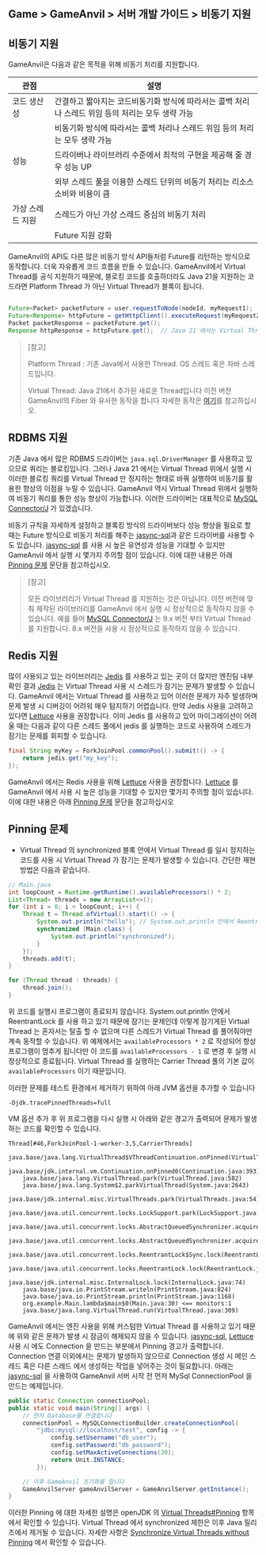 ## Game > GameAnvil > 서버 개발 가이드 > 비동기 지원

## 비동기 지원

GameAnvil은 다음과 같은 목적을 위해 비동기 처리를 지원합니다.

| 관점        | 설명                                                      |
|-----------|---------------------------------------------------------|
| 코드 생산성    | 간결하고 짧아지는 코드비동기화 방식에 따라서는 콜백 처리나 스레드 위임 등의 처리는 모두 생략 가능 |
|           | 비동기화 방식에 따라서는 콜백 처리나 스레드 위임 등의 처리는 모두 생략 가능             |
| 성능        | 드라이버나 라이브러리 수준에서 최적의 구현을 제공해 줄 경우 성능 UP                 |
|           | 외부 스레드 풀을 이용한 스레드 단위의 비동기 처리는 리소스 소비와 비용이 큼             |
| 가상 스레드 지원 | 스레드가 아닌 가상 스레드 중심의 비동기 처리                               |
|           | Future 지원 강화                                            |

GameAnvil의 API도 다른 많은 비동기 방식 API들처럼 Future를 리턴하는 방식으로 동작합니다. 더욱 자유롭게 코드 흐름을 만들 수 있습니다. GameAnvil에서 Virtual Thread를 공식 지원하기 때문에, 블로킹 코드를 호출하더라도 Java 21을 지원하는 코드라면 Platform Thread 가 아닌 Virtual Thread가 블록이 됩니다. 

```java

Future<Packet> packetFuture = user.requestToNode(nodeId, myRequest1);
Future<Response> httpFuture = getHttpClient().executeRequest(myRequest2);
Packet packetResponse = packetFuture.get();  
Response httpResponse = httpFuture.get();  // Java 21 에서는 Virtual Thread 만 블락

```

> [참고]
> 
> Platform Thread : 기존 Java에서 사용한 Thread. OS 스레드 혹은 자바 스레드입니다.
> 
> Virtual Thread: Java 21에서 추가된 새로운 Thread입니다 이전 버전 GameAnvil의 Fiber 와 유사한 동작을 합니다 자세한 동작은 [여기](https://openjdk.org/jeps/444)를 참고하십시오.


## RDBMS 지원

기존 Java 에서 많은 RDBMS 드라이버는 `java.sql.DriverManager` 를 사용하고 있으므로 쿼리는 블로킹입니다. 그러나 Java 21 에서는 Virtual Thread 위에서 실행 시 이러한 블로킹 쿼리를 Virtual Thread 만 정지하는 형태로 바꿔 실행하여 비동기를 활용한 향상의 이점을 누릴 수 있습니다. GameAnvil 역시 Virtual Thread 위에서 실행하여 비동기 쿼리를 통한 성능 향상이 가능합니다. 이러한 드라이버는 대표적으로 [MySQL Connector/J](https://github.com/mysql/mysql-connector-j) 가 있겠습니다. 

비동기 규칙을 자세하게 설정하고 블록킹 방식의 드라이버보다 성능 향상을 필요로 할 때는 Future 방식으로 비동기 처리를 해주는  [jasync-sql](https://github.com/jasync-sql/jasync-sql)과 같은 드라이버를 사용할 수 도 있습니다. [jasync-sql](https://github.com/jasync-sql/jasync-sql) 를 사용 시 높은 유연성과 성능을 기대할 수 있지만 GameAnvil 에서 실행 시 몇가지 주의할 점이 있습니다. 이에 대한 내용은 아래 [Pinning 문제](#pinning) 문단을 참고하십시오.

> [참고]
>
> 모든 라이브러리가 Virtual Thread 를 지원하는 것은 아닙니다. 이전 버전에 맞춰 제작된 라이브러리를 GameAnvil 에서 실행 시 정상적으로 동작하지 않을 수 있습니다. 예를 들어 [MySQL Connector/J](https://github.com/mysql/mysql-connector-j) 는 9.x 버전 부터 Virtual Thread 를 지원합니다. 8.x 버전을 사용 시 정상적으로 동작하지 않을 수 있습니다.


## Redis 지원
많이 사용되고 있는 라이브러리는 [Jedis](https://github.com/redis/jedis) 를 사용하고 있는 곳이 더 많지만 엔진팀 내부 확인 결과 [Jedis](https://github.com/redis/jedis) 는 Virtual Thread 사용 시 스레드가 잠기는 문제가 발생할 수 있습니다. GameAnvil 에서는 Virtual Thread 를 사용하고 있어 이러한 문제가 자주 발생하며 문제 발생 시 디버깅이 어려워 매우 탐지하기 어렵습니다. 만약 Jedis 사용을 고려하고 있다면 [Lettuce](https://github.com/redis/lettuce) 사용을 권장합니다. 이미 Jedis 를 사용하고 있어 마이그레이션이 어려울 때는 다음과 같이 다른 스레드 풀에서 jedis 를 실행하는 코드로 사용하여 스레드가 잠기는 문제를 회피할 수 있습니다.

```java
final String myKey = ForkJoinPool.commonPool().submit(() -> {
    return jedis.get("my_key");
});
```

GameAnvil 에서는 Redis 사용을 위해 [Lettuce](https://github.com/redis/lettuce) 사용을 권장합니다. [Lettuce](https://github.com/redis/lettuce) 를 GameAnvil 에서 사용 시 높은 성능을 기대할 수 있지만 몇가지 주의할 점이 있습니다. 이에 대한 내용은 아래 [Pinning 문제](#pinning) 문단을 참고하십시오



## Pinning 문제
* Virtual Thread 의 synchronized 블록 안에서 Virtual Thread 를 일시 정지하는 코드를 사용 시 Virtual Thread 가 잠기는 문제가 발생할 수 있습니다. 간단한 재현 방법은 다음과 같습니다.

```java
// Main.java
int loopCount = Runtime.getRuntime().availableProcessors() * 2;
List<Thread> threads = new ArrayList<>();
for (int i = 0; i < loopCount; i++) {
    Thread t = Thread.ofVirtual().start(() -> {
        System.out.println("hello"); // System.out.println 안에서 ReentrantLock 를 사용합니다
        synchronized (Main.class) {
            System.out.println("synchronized");
        }
    });
    threads.add(t);
}

for (Thread thread : threads) {
    thread.join();
}
```
위 코드를 실행시 프로그램이 종료되지 않습니다. System.out.println 안에서 ReentrantLock 를 사용 하고 있기 때문에 잠기는 문제인데 이렇게 잠기게된 Virtual Thread 는 혼자서는 탈출 할 수 없으며 다른 스레드가 Virtual Thread 를 풀어줘야만 계속 동작할 수 있습니다. 위 예제에서는 `availableProcessors * 2` 로 작성되어 항상 프로그램이 멈추게 됩니다만 이 코드를 `availableProcessors - 1` 로 변경 후 실행 시 정상적으로 종료됩니다. Virtual Thread 를 실행하는 Carrier Thread 풀의 기본 값이 `availableProcessors` 이기 때문입니다.

이러한 문제를 테스트 환경에서 제거하기 위하여 아래 JVM 옵션을 추가할 수 있습니다
```
-Djdk.tracePinnedThreads=full
```
VM 옵션 추가 후 위 프로그램을 다시 실행 시 아래와 같은 경고가 출력되어 문제가 발생하는 코드를 확인할 수 있습니다.
```
Thread[#46,ForkJoinPool-1-worker-3,5,CarrierThreads]
    java.base/java.lang.VirtualThread$VThreadContinuation.onPinned(VirtualThread.java:183)
    java.base/jdk.internal.vm.Continuation.onPinned0(Continuation.java:393)
    java.base/java.lang.VirtualThread.park(VirtualThread.java:582)
    java.base/java.lang.System$2.parkVirtualThread(System.java:2643)
    java.base/jdk.internal.misc.VirtualThreads.park(VirtualThreads.java:54)
    java.base/java.util.concurrent.locks.LockSupport.park(LockSupport.java:219)
    java.base/java.util.concurrent.locks.AbstractQueuedSynchronizer.acquire(AbstractQueuedSynchronizer.java:754)
    java.base/java.util.concurrent.locks.AbstractQueuedSynchronizer.acquire(AbstractQueuedSynchronizer.java:990)
    java.base/java.util.concurrent.locks.ReentrantLock$Sync.lock(ReentrantLock.java:153)
    java.base/java.util.concurrent.locks.ReentrantLock.lock(ReentrantLock.java:322)
    java.base/jdk.internal.misc.InternalLock.lock(InternalLock.java:74)
    java.base/java.io.PrintStream.writeln(PrintStream.java:824)
    java.base/java.io.PrintStream.println(PrintStream.java:1168)
    org.example.Main.lambda$main$0(Main.java:30) <== monitors:1
    java.base/java.lang.VirtualThread.run(VirtualThread.java:309)
```

GameAnvil 에서는 엔진 사용을 위해 커스텀한 Virtual Thread 를 사용하고 있기 때문에 위와 같은 문제가 발생 시 잠금이 해제되지 않을 수 있습니다. [jasync-sql](https://github.com/jasync-sql/jasync-sql), [Lettuce](https://github.com/redis/lettuce) 사용 시 에도 Connection 을 만드는 부분에서 Pinning 경고가 출력합니다. Connection 연결 이외에서는 문제가 발생하지 않으므로 Connection 생성 시 메인 스레드 혹은 다른 스레드 에서 생성하는 작업을 넣어주는 것이 필요합니다. 아래는 [jasync-sql](https://github.com/jasync-sql/jasync-sql) 을 사용하여 GameAnvil 서버 시작 전 먼저 MySql ConnectionPool 을 만드는 예제입니다.

```java
public static Connection connectionPool;
public static void main(String[] args) {
    // 먼저 Database를 연결합니다
    connectionPool = MySQLConnectionBuilder.createConnectionPool(
        "jdbc:mysql://localhost/test", config -> {
            config.setUsername("db_user");
            config.setPassword("db_password");
            config.setMaxActiveConnections(30);
            return Unit.INSTANCE;
        });

    // 이후 GameAnvil 초기화를 합니다
    GameAnvilServer gameAnvilServer = GameAnvilServer.getInstance();
}
```

이러한 Pinning 에 대한 자세한 설명은 openJDK 의 [Virtual Threads#Pinning](https://openjdk.org/jeps/444#Pinning) 항목 에서 확인할 수 있습니다.
Virtual Thread 에서 synchronized 제한은 이후 Java 릴리즈에서 제거될 수 있습니다. 자세한 사항은 [Synchronize Virtual Threads without Pinning](https://openjdk.org/jeps/491) 에서 확인할 수 있습니다.